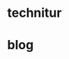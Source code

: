 # technitur

# blog

<a href="https://www.bestfireworksstores.com"><b> </b></a>
<a href="https://24-7.is//"><b> </b></a>
<a href="https://premierumarion.com"><b> </b></a>
<a href="https://www.luxbuy.net/"><b> </b></a>
<a href="https://thunderballresults.uk"><b> </b></a>
<a href="https://southernroofexperts.com"><b> </b></a>
<a href="https://yourlawnwise.com"><b> </b></a>
<a href="https://premierumed.com"><b> </b></a>
<a href="https://concretecraftnashville.com"><b> </b></a>
<a href="https://injuryhealthcenter.com"><b> </b></a>
<a href="https://orlandolaserlipo.com"><b> </b></a>
<a href="https://lakemarylaserlipo.com"><b> </b></a>
<a href="https://daytonalaserlipo.com"><b> </b></a>
<a href="https://greenscenetn.com"><b> </b></a>
<a href="https://60daysweightloss.com/"><b> </b></a>
<a href="https://tampabaylaserlipo.com/"><b> </b></a>
<a href="https://bocaratonlaserlipo.com/"><b> </b></a>
<a href="https://birdmannash.com"><b> </b></a>
<a href="https://musiccityblind.com"><b> </b></a>
<a href="https://www.zyno.blog/"><b> </b></a>
<a href="https://gateway-international.in/"><b> </b></a>
<a href="https://knperformance.pl/"><b> </b></a>
<a href="https://mondosol.com/"><b> </b></a>
<a href="https://www.gestomex.com/"> </a>
<a href="https://durofy.com/"> </a>
<a href="https://inoxoft.com/"> </a>
<a href="https://www.webbycrown.com/"> </a>
<a href="https://www.boxngo.com/"> </a>
<a href="https://geografixx.com"> </a>
<a href="https://bldmarine.com/"> </a>
<a href="https://www.ecommerce-techies.com/"> </a>
<a href="https://lykyn.com"> </a>
<a href="https://aviatorrvpark.com/"> </a>
<a href="https://careambulancesd.com/"> </a>
<a href="https://freedomremodelingdfw.com/"> </a>
<a href="https://www.brightwaterfl.com/"> </a>
<a href="https://lostboyent.com/"> </a>
<a href="https://www.ciarraappliances.com/"> </a>
<a href="https://www.mystatemls.com/"> </a>
<a href="https://www.sharpencode.com/"> </a>
<a href="https://virtualdatespace.com/"> </a>
<a href="https://spoorts.io/"> </a>
<a href="https://www.nkautomotive.com/"> </a>
<a href="https://www.ob9sgd.com/"> </a>
<a href="https://ogeneralacuae.com/"> </a>
<a href="https://www.invitationguru.com/"> </a>
<a href="https://www.hectindia.com/"> </a>
<a href="https://resumeinvent.com/"> </a>
<a href="https://www.foodinjapan.org/"> </a>
<a href="https://anysmallmove.com/"> </a>
<a href="https://www.glasslakeengraving.com/"> </a>
<a href="https://sturnballs.com/"> </a>
<a href="https://49sresult.co.za/"> </a>
<a href="https://www.elperiodico.digital/"> </a>
<a href="https://www.dreamhomeworks.com/"> </a>
<a href="https://difaahlesunnat.com/"> </a>
<a href="https://acsupplieruae.com"> </a>
<a href="https://well-choices.com/"> </a>
<a href="https://kcdefensecounsel.com/"> </a>
<a href="https://jenaichat.com/"> </a>
<a href="https://lunchtimeresults.info"> </a>
<a href="https://intimszexshop.hu"> </a>
<a href="https://thesmartbackyard.com/"> </a>
<a href="https://lionwood.software/"> </a>
<a href="https://vshmedia.com/"> </a>
<a href="https://irisblink.com/"> </a>
<a href="https://www.trymintly.com"> </a>
<a href="https://samastitivillas.com"> </a>
<a href="https://thecharlesclark.com/"> </a>
<a href="https://stecklingshop.at/"> </a>
<a href="https://snoopn4pnuts.com/"> </a>
<a href="https://dynamicwebdevelopment.sg/"> </a>
<a href="https://www.santaremovals.co.uk/"> </a>
<a href="https://creativeconcrete.biz/"> </a>
<a href="https://thisisluxurytravel.com/"> </a>
<a href="https://lunchtimeresults.net/"> </a>
<a href="https://pressraven.com/"> </a>
<a href="https://presshackers.com/"> </a>
<a href="https://www.advicescout.com/"> </a>
<a href="https://euristiq.com/"> </a>
<a href="https://boondockinglocations.com"> </a>
<a href="https://flyusa.com/"> </a>
<a href="https://costablancaelite.com/"> </a>
<a href="https://flexilogo.com/"> </a>
<a href="https://www.caitsocialmedia.com/"> </a>
<a href="https://portrait-my-pet.com/"> </a>
<a href="https://acsupplierdubai.ae/"> </a>
<a href="https://www.musicasenzafine.it/"> </a>
<a href="https://venereristorante.it/"> </a>
<a href="https://bestfundinggroup.com/"> </a>
<a href="https://www.sansolar.com.au"> </a>
<a href="https://receptabc.hu/"> </a>
<a href="https://cutetoys.sg/"> </a>
<a href="https://de.stepsta.com/"> </a>
<a href="https://www.printholix.com/"> </a>
<a href="https://insideeditors.com/"> </a>
<a href="https://www.easycigs.de/"> </a>
<a href="https://creativeheroes.com.au/"> </a>
<a href="https://unlistedstock.com.tw/"> </a>
<a href="https://oxfordcollege.edu.au/"> </a>
<a href="https://highperformancesystems.com/"> </a>
<a href="https://medixtransportation.com/"> </a>
<a href="https://lgmining.com/"> </a>
<a href="https://nirvanatoday.com/"> </a>
<a href="https://ur.healthsure3x.com/"> </a>
<a href="https://digit-master.com/"> </a>
<a href="https://jeenaearthiva.com/"> </a>
<a href="https://appliedtechoftexas.com/"> </a>
<a href="https://best4mehome.com/"> </a>
<a href="https://app-roofing.com/"> </a>
<a href="https://ogeneralacdealer.com/"> </a>
<a href="https://vividpromotion.com/"> </a>
<a href="https://agencyvisible.com//"> </a>
<a href="https://www.jamieolivercatherinest.com/"> </a>
<a href="https://www.fitzers.ie/"> </a>

